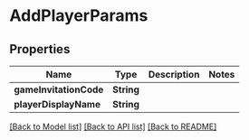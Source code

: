 # AddPlayerParams

## Properties

 Name                   | Type       | Description | Notes 
------------------------|------------|-------------|-------
 **gameInvitationCode** | **String** |             |
 **playerDisplayName**  | **String** |             |

[[Back to Model list]](../README.md#documentation-for-models) [[Back to API list]](../README.md#documentation-for-api-endpoints) [[Back to README]](../README.md)


